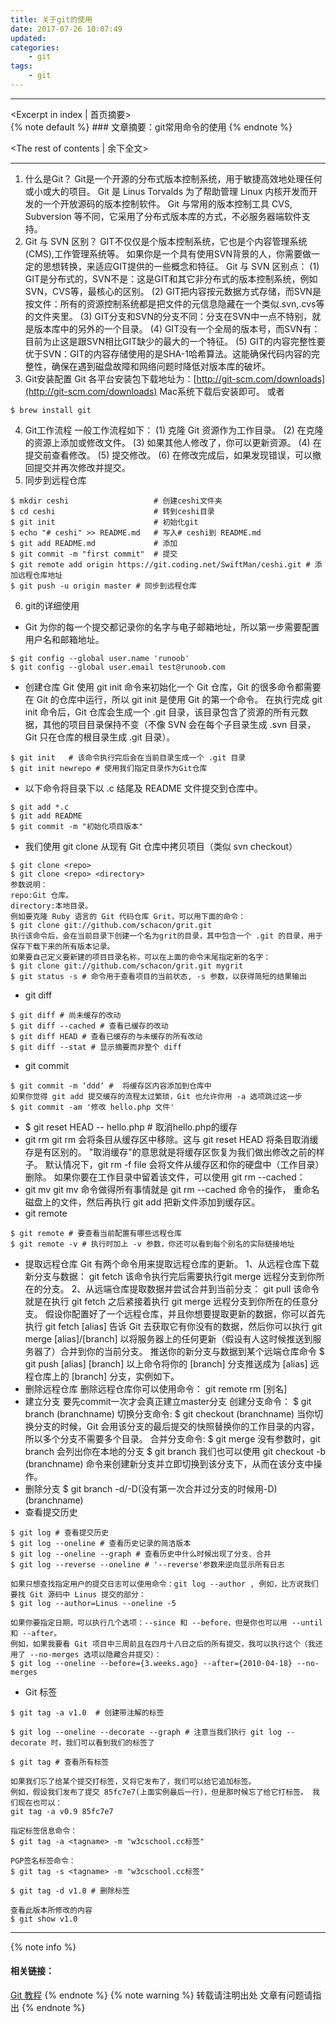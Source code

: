 ```yaml
---
title: 关于git的使用
date: 2017-07-26 10:07:49
updated:
categories:
    - git
tags:
    - git
---
```

---
<Excerpt in index | 首页摘要>  
    {% note default %}
    ### 文章摘要：git常用命令的使用
    {% endnote %}
 <!-- more -->
<The rest of contents | 余下全文>
***
1. 什么是Git？
Git是一个开源的分布式版本控制系统，用于敏捷高效地处理任何或小或大的项目。
Git 是 Linus Torvalds 为了帮助管理 Linux 内核开发而开发的一个开放源码的版本控制软件。
Git 与常用的版本控制工具 CVS, Subversion 等不同，它采用了分布式版本库的方式，不必服务器端软件支持。
2. Git 与 SVN 区别？
GIT不仅仅是个版本控制系统，它也是个内容管理系统(CMS),工作管理系统等。
如果你是一个具有使用SVN背景的人，你需要做一定的思想转换，来适应GIT提供的一些概念和特征。
Git 与 SVN 区别点：
(1) GIT是分布式的，SVN不是：这是GIT和其它非分布式的版本控制系统，例如SVN，CVS等，最核心的区别。
(2) GIT把内容按元数据方式存储，而SVN是按文件：所有的资源控制系统都是把文件的元信息隐藏在一个类似.svn,.cvs等的文件夹里。
(3) GIT分支和SVN的分支不同：分支在SVN中一点不特别，就是版本库中的另外的一个目录。
(4) GIT没有一个全局的版本号，而SVN有：目前为止这是跟SVN相比GIT缺少的最大的一个特征。
(5) GIT的内容完整性要优于SVN：GIT的内容存储使用的是SHA-1哈希算法。这能确保代码内容的完整性，确保在遇到磁盘故障和网络问题时降低对版本库的破坏。
3. Git安装配置
Git 各平台安装包下载地址为：[http://git-scm.com/downloads](http://git-scm.com/downloads)
Mac系统下载后安装即可。
或者
```
$ brew install git
```
4. Git工作流程
一般工作流程如下：
(1) 克隆 Git 资源作为工作目录。
(2) 在克隆的资源上添加或修改文件。
(3) 如果其他人修改了，你可以更新资源。
(4) 在提交前查看修改。
(5) 提交修改。
(6) 在修改完成后，如果发现错误，可以撤回提交并再次修改并提交。
5. 同步到远程仓库
```
$ mkdir ceshi                   # 创建ceshi文件夹
$ cd ceshi                      # 转到ceshi目录
$ git init                      # 初始化git
$ echo "# ceshi" >> README.md   # 写入# ceshi到 README.md
$ git add README.md             # 添加
$ git commit -m "first commit"  # 提交
$ git remote add origin https://git.coding.net/SwiftMan/ceshi.git # 添加远程仓库地址
$ git push -u origin master # 同步到远程仓库
```
6. git的详细使用
- Git 为你的每一个提交都记录你的名字与电子邮箱地址，所以第一步需要配置用户名和邮箱地址。
```
$ git config --global user.name 'runoob' 
$ git config --global user.email test@runoob.com
```
- 创建仓库
Git 使用 git init 命令来初始化一个 Git 仓库，Git 的很多命令都需要在 Git 的仓库中运行，所以 git init 是使用 Git 的第一个命令。
在执行完成 git init 命令后，Git 仓库会生成一个 .git 目录，该目录包含了资源的所有元数据，其他的项目目录保持不变（不像 SVN 会在每个子目录生成 .svn 目录，Git 只在仓库的根目录生成 .git 目录）。
```
$ git init   # 该命令执行完后会在当前目录生成一个 .git 目录
$ git init newrepo # 使用我们指定目录作为Git仓库
```
- 以下命令将目录下以 .c 结尾及 README 文件提交到仓库中。
```
$ git add *.c
$ git add README
$ git commit -m "初始化项目版本"
```
- 我们使用 git clone 从现有 Git 仓库中拷贝项目（类似 svn checkout）
```
$ git clone <repo>
$ git clone <repo> <directory>
参数说明：
repo:Git 仓库。
directory:本地目录。
例如要克隆 Ruby 语言的 Git 代码仓库 Grit，可以用下面的命令：
$ git clone git://github.com/schacon/grit.git
执行该命令后，会在当前目录下创建一个名为grit的目录，其中包含一个 .git 的目录，用于保存下载下来的所有版本记录。
如果要自己定义要新建的项目目录名称，可以在上面的命令末尾指定新的名字：
$ git clone git://github.com/schacon/grit.git mygrit
$ git status -s # 命令用于查看项目的当前状态, -s 参数，以获得简短的结果输出
```
- git diff
```
$ git diff # 尚未缓存的改动
$ git diff --cached # 查看已缓存的改动
$ git diff HEAD # 查看已缓存的与未缓存的所有改动
$ git diff --stat # 显示摘要而非整个 diff
```
- git commit
```
$ git commit -m ‘ddd‘ #  将缓存区内容添加到仓库中
如果你觉得 git add 提交缓存的流程太过繁琐，Git 也允许你用 -a 选项跳过这一步
$ git commit -am '修改 hello.php 文件'
```
- $ git reset HEAD -- hello.php  # 取消hello.php的缓存
- git rm
git rm 会将条目从缓存区中移除。这与 git reset HEAD 将条目取消缓存是有区别的。 "取消缓存"的意思就是将缓存区恢复为我们做出修改之前的样子。
默认情况下，git rm -f file 会将文件从缓存区和你的硬盘中（工作目录）删除。
如果你要在工作目录中留着该文件，可以使用 git rm --cached：
- git mv
git mv 命令做得所有事情就是 git rm --cached 命令的操作， 重命名磁盘上的文件，然后再执行 git add 把新文件添加到缓存区。
- git remote
```
$ git remote # 要查看当前配置有哪些远程仓库
$ git remote -v # 执行时加上 -v 参数，你还可以看到每个别名的实际链接地址
```
- 提取远程仓库
Git 有两个命令用来提取远程仓库的更新。
1、从远程仓库下载新分支与数据：
git fetch
该命令执行完后需要执行git merge 远程分支到你所在的分支。
2、从远端仓库提取数据并尝试合并到当前分支：
git pull
该命令就是在执行 git fetch 之后紧接着执行 git merge 远程分支到你所在的任意分支。
假设你配置好了一个远程仓库，并且你想要提取更新的数据，你可以首先执行 git fetch [alias] 告诉 Git 去获取它有你没有的数据，然后你可以执行 git merge [alias]/[branch] 以将服务器上的任何更新（假设有人这时候推送到服务器了）合并到你的当前分支。
推送你的新分支与数据到某个远端仓库命令
$ git push [alias] [branch]
以上命令将你的 [branch] 分支推送成为 [alias] 远程仓库上的 [branch] 分支，实例如下。
- 删除远程仓库
删除远程仓库你可以使用命令：
git remote rm [别名]
- 建立分支
要先commit一次才会真正建立master分支
创建分支命令：
$ git branch (branchname)
切换分支命令:
$ git checkout (branchname)
当你切换分支的时候，Git 会用该分支的最后提交的快照替换你的工作目录的内容， 所以多个分支不需要多个目录。
合并分支命令:
$ git merge 
没有参数时，git branch 会列出你在本地的分支
$ git branch 
我们也可以使用 git checkout -b (branchname) 命令来创建新分支并立即切换到该分支下，从而在该分支中操作。
- 删除分支
$ git branch -d/-D(没有第一次合并过分支的时候用-D) (branchname)
- 查看提交历史
```
$ git log # 查看提交历史
$ git log --oneline # 查看历史记录的简洁版本
$ git log --oneline --graph # 查看历史中什么时候出现了分支、合并
$ git log --reverse --oneline # '--reverse'参数来逆向显示所有日志

如果只想查找指定用户的提交日志可以使用命令：git log --author , 例如，比方说我们要找 Git 源码中 Linus 提交的部分：
$ git log --author=Linus --oneline -5

如果你要指定日期，可以执行几个选项：--since 和 --before，但是你也可以用 --until 和 --after。 
例如，如果我要看 Git 项目中三周前且在四月十八日之后的所有提交，我可以执行这个（我还用了 --no-merges 选项以隐藏合并提交）：
$ git log --oneline --before={3.weeks.ago} --after={2010-04-18} --no-merges
```
- Git 标签
```
$ git tag -a v1.0  # 创建带注解的标签

$ git log --oneline --decorate --graph # 注意当我们执行 git log --decorate 时，我们可以看到我们的标签了

$ git tag # 查看所有标签

如果我们忘了给某个提交打标签，又将它发布了，我们可以给它追加标签。
例如，假设我们发布了提交 85fc7e7(上面实例最后一行)，但是那时候忘了给它打标签。 我们现在也可以：
git tag -a v0.9 85fc7e7

指定标签信息命令：
$ git tag -a <tagname> -m "w3cschool.cc标签"

PGP签名标签命令：
$ git tag -s <tagname> -m "w3cschool.cc标签"

$ git tag -d v1.0 # 删除标签

查看此版本所修改的内容
$ git show v1.0
```
<!-- 内容 -->
***
{% note info %} 
 #### 相关链接：
 [Git 教程](http://www.runoob.com/git/git-tutorial.html)
{% endnote %}
{% note warning %} 
 转载请注明出处 
 文章有问题请指出
{% endnote %}